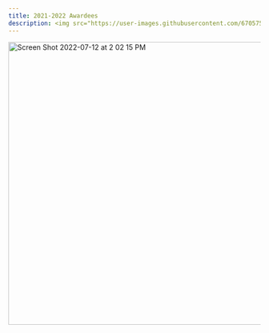 ```yaml
---
title: 2021-2022 Awardees
description: <img src="https://user-images.githubusercontent.com/6705753/178507634-d0313bd5-4c10-4e07-ab91-84ebb9fa2605.png">
---
```

<img width="564" alt="Screen Shot 2022-07-12 at 2 02 15 PM" src="https://user-images.githubusercontent.com/6705753/178561767-7279105c-1b14-4acd-9ffb-f71fc266f4b8.png">
